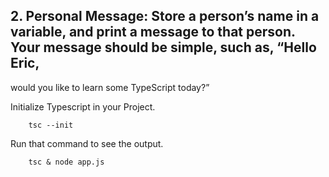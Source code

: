 ## 2. Personal Message: Store a person’s name in a variable, and print a message to that person. Your message should be simple, such as, “Hello Eric,
would you like to learn some TypeScript today?”

Initialize Typescript in your Project.

        tsc --init

Run that command to see the output.

        tsc & node app.js